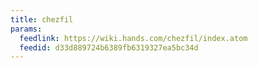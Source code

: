```yaml
---
title: chezfil
params:
  feedlink: https://wiki.hands.com/chezfil/index.atom
  feedid: d33d889724b6389fb6319327ea5bc34d
---
```


